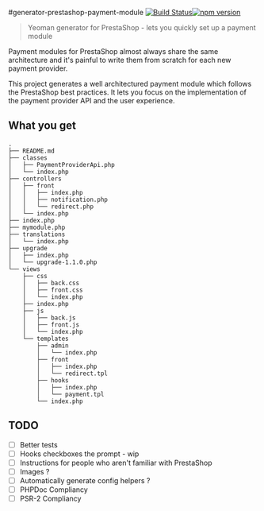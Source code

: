 #generator-prestashop-payment-module
[![Build Status](https://travis-ci.org/marcpicaud/generator-prestashop-payment-module.svg?branch=master)](https://travis-ci.org/marcpicaud/generator-prestashop-payment-module)[![npm version](https://badge.fury.io/js/generator-prestashop-payment-module.svg)](https://badge.fury.io/js/generator-prestashop-payment-module)
> Yeoman generator for PrestaShop - lets you quickly set up a payment module

Payment modules for PrestaShop almost always share the same architecture and it's painful to write them from scratch for each new payment provider.

This project generates a well architectured payment module which follows the PrestaShop best practices. It lets you focus on the implementation of the payment provider API and the user experience.

## What you get
```
.
├── README.md
├── classes
│   ├── PaymentProviderApi.php
│   └── index.php
├── controllers
│   ├── front
│   │   ├── index.php
│   │   ├── notification.php
│   │   └── redirect.php
│   └── index.php
├── index.php
├── mymodule.php
├── translations
│   └── index.php
├── upgrade
│   ├── index.php
│   └── upgrade-1.1.0.php
└── views
    ├── css
    │   ├── back.css
    │   ├── front.css
    │   └── index.php
    ├── index.php
    ├── js
    │   ├── back.js
    │   ├── front.js
    │   └── index.php
    └── templates
        ├── admin
        │   └── index.php
        ├── front
        │   ├── index.php
        │   └── redirect.tpl
        ├── hooks
        │   ├── index.php
        │   └── payment.tpl
        └── index.php
```

## TODO
- [ ] Better tests
- [ ] Hooks checkboxes the prompt - wip
- [ ] Instructions for people who aren't familiar with PrestaShop
- [ ] Images ?
- [ ] Automatically generate config helpers ?
- [ ] PHPDoc Compliancy
- [ ] PSR-2 Compliancy
